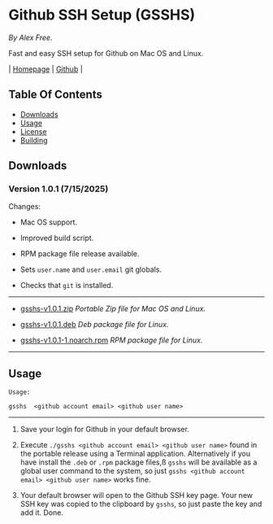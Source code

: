# Github SSH Setup (GSSHS)

_By Alex Free_.

Fast and easy SSH setup for Github on Mac OS and Linux.

| [Homepage](https://alex-free.github.io/gsshs) | [Github](https://github.com/alex-free/github-ssh-setup) |

## Table Of Contents

* [Downloads](#downloads)
* [Usage](#usage)
* [License](license.md)
* [Building](build.md)

## Downloads

### Version 1.0.1 (7/15/2025)

Changes:

* Mac OS support.

* Improved build script.

* RPM package file release available.

* Sets `user.name` and `user.email` git globals.

* Checks that `git` is installed.

---------------------------------------

* [gsshs-v1.0.1.zip](https://github.com/alex-free/github-ssh-setup/releases/download/v1.0.1/gsshs-v1.0.1.zip) _Portable Zip file for Mac OS and Linux._

* [gsshs-v1.0.1.deb](https://github.com/alex-free/github-ssh-setup/releases/download/v1.0.1/gsshs-v1.0.1.deb) _Deb package file for Linux._

* [gsshs-v1.0.1-1.noarch.rpm](https://github.com/alex-free/github-ssh-setup/releases/download/v1.0.1/gsshs-v1.0.1-1.noarch.rpm) _RPM package file for Linux._

---------------------------------------

## Usage

`Usage:`

`gsshs	<github account email> <github user name>`

---------------------------------------

1) Save your login for Github in your default browser.

2) Execute `./gsshs <github account email> <github user name>` found in the portable release using a Terminal application. Alternatively if you have install the `.deb` or `.rpm` package files,ß `gsshs` will be available as a global user command to the system, so just `gsshs <github account email> <github user name>` works fine.

3) Your default browser will open to the Github SSH key page. Your new SSH key was copied to the clipboard by `gsshs`, so just paste the key and add it. Done.

